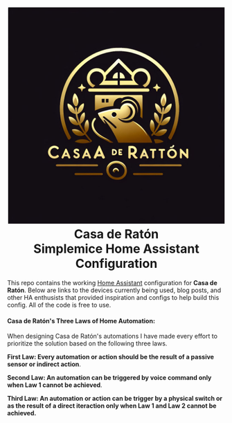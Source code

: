 </p>
<h1 align="center">
  <a name="logo" href="http://about.simplemice.network.com"><img src="https://github.com/simplemice/home_assistant/blob/main/screenshot/logo.jpg" alt="Casa de Ratón HA" width="500"></a>
  <br>
  Casa de Ratón
  <br>
  Simplemice Home Assistant Configuration
</h1>

This repo contains the working [Home Assistant](https://home-assistant.io/) configuration for **Casa de Ratón**. Below are links to the devices currently being used, blog posts, and other HA enthusists that provided inspiration and configs to help build this config. All of the code is free to use.

#### Casa de Ratón's Three Laws of Home Automation:

When designing Casa de Ratón's automations I have made every effort to prioritize the solution based on the following three laws. 

**First Law: Every automation or action should be the result of a passive sensor or indirect action**.

**Second Law: An automation can be triggered by voice command only when Law 1 cannot be achieved**.

**Third Law: An automation or action can be trigger by a physical switch or as the result of a direct iteraction only when Law 1 and Law 2 cannot be achieved.**
